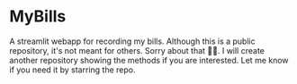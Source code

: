 # MyBills
A streamlit webapp for recording my bills. Although this is a public repository, it's not meant for others. Sorry about that 🙇‍♂️. I will create another repository showing the methods if you are interested. Let me know if you need it by starring the repo.
